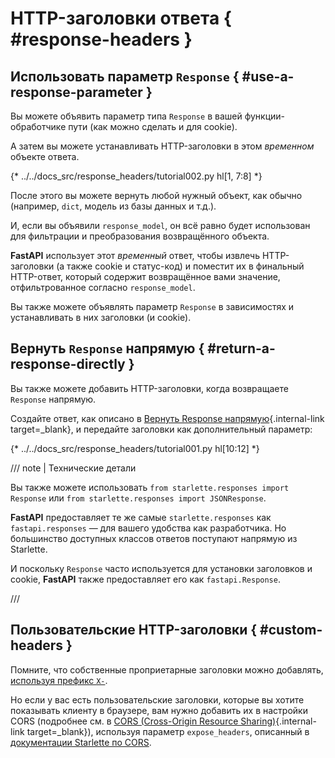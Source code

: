 # HTTP-заголовки ответа { #response-headers }

## Использовать параметр `Response` { #use-a-response-parameter }

Вы можете объявить параметр типа `Response` в вашей функции-обработчике пути (как можно сделать и для cookie).

А затем вы можете устанавливать HTTP-заголовки в этом *временном* объекте ответа.

{* ../../docs_src/response_headers/tutorial002.py hl[1, 7:8] *}

После этого вы можете вернуть любой нужный объект, как обычно (например, `dict`, модель из базы данных и т.д.).

И, если вы объявили `response_model`, он всё равно будет использован для фильтрации и преобразования возвращённого объекта.

**FastAPI** использует этот *временный* ответ, чтобы извлечь HTTP-заголовки (а также cookie и статус-код) и поместит их в финальный HTTP-ответ, который содержит возвращённое вами значение, отфильтрованное согласно `response_model`.

Вы также можете объявлять параметр `Response` в зависимостях и устанавливать в них заголовки (и cookie).

## Вернуть `Response` напрямую { #return-a-response-directly }

Вы также можете добавить HTTP-заголовки, когда возвращаете `Response` напрямую.

Создайте ответ, как описано в [Вернуть Response напрямую](response-directly.md){.internal-link target=_blank}, и передайте заголовки как дополнительный параметр:

{* ../../docs_src/response_headers/tutorial001.py hl[10:12] *}

/// note | Технические детали

Вы также можете использовать `from starlette.responses import Response` или `from starlette.responses import JSONResponse`.

**FastAPI** предоставляет те же самые `starlette.responses` как `fastapi.responses` — для вашего удобства как разработчика. Но большинство доступных классов ответов поступают напрямую из Starlette.

И поскольку `Response` часто используется для установки заголовков и cookie, **FastAPI** также предоставляет его как `fastapi.Response`.

///

## Пользовательские HTTP-заголовки { #custom-headers }

Помните, что собственные проприетарные заголовки можно добавлять, <a href="https://developer.mozilla.org/en-US/docs/Web/HTTP/Headers" class="external-link" target="_blank">используя префикс `X-`</a>.

Но если у вас есть пользовательские заголовки, которые вы хотите показывать клиенту в браузере, вам нужно добавить их в настройки CORS (подробнее см. в [CORS (Cross-Origin Resource Sharing)](../tutorial/cors.md){.internal-link target=_blank}), используя параметр `expose_headers`, описанный в <a href="https://www.starlette.io/middleware/#corsmiddleware" class="external-link" target="_blank">документации Starlette по CORS</a>.
